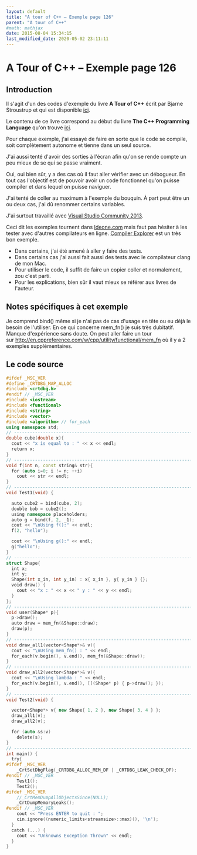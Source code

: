 ```yaml
---
layout: default
title: "A tour of C++ – Exemple page 126"
parent: "A tour of C++"
#math: mathjax
date: 2015-08-04 15:34:15
last_modified_date: 2020-05-02 23:11:11
---
```


# A Tour of C++ – Exemple page 126

## Introduction
Il s'agit d'un des codes d'exemple du livre **A Tour of C++** écrit par Bjarne Stroustrup et qui est disponible [ici](http://www.amazon.fr/Tour-C-Bjarne-Stroustrup/dp/0321958314/ref%3Dsr_1_1?ie=UTF8&qid=1416699327&sr=8-1&keywords=a+tour+of+c%2B%2B). 

Le contenu de ce livre correspond au début du livre **The C++ Programming Language** qu'on trouve [ici](http://www.amazon.fr/The-Programming-Language-Bjarne-Stroustrup/dp/0321563840/ref%3Dpd_sim_eb_3?ie=UTF8&refRID=0CR047TTJV1HA6CVA9XA).

Pour chaque exemple, j'ai essayé de faire en sorte que le code se compile, soit complètement autonome et tienne dans un seul source.

J'ai aussi tenté d'avoir des sorties à l'écran afin qu'on se rende compte un peu mieux de se qui se passe vraiment.

Oui, oui bien sûr, y a des cas où il faut aller vérifier avec un débogueur.
En tout cas l'objectif est de pouvoir avoir un code fonctionnel qu'on puisse compiler et dans lequel on puisse naviguer.

J'ai tenté de coller au maximum à l'exemple du bouquin. À part peut être un ou deux cas, j'ai dû renommer certains variables.

J'ai surtout travaillé avec [Visual Studio Community 2013](http://www.visualstudio.com/products/visual-studio-community-vs).

Ceci dit les exemples tournent dans [Ideone.com](http://ideone.com/) mais faut pas hésiter à les tester avec d'autres compilateurs en ligne. [Compiler Explorer](https://godbolt.org/) est un très bon exemple.

* Dans certains, j'ai été amené à aller y faire des tests.  
* Dans certains cas j'ai aussi fait aussi des tests avec le compilateur clang de mon Mac.  
* Pour utiliser le code, il suffit de faire un copier coller et normalement, zou c'est parti.  
* Pour les explications, bien sûr il vaut mieux se référer aux livres de l'auteur.  


## Notes spécifiques à cet exemple


Je comprend bind() même si je n'ai pas de cas d'usage en tête ou eu déjà le besoin de l'utiliser. En ce qui concerne mem_fn() je suis très dubitatif. Manque d'expérience sans doute. On peut aller faire un tour sur <http://en.cppreference.com/w/cpp/utility/functional/mem_fn> où il y a 2 exemples supplémentaires.


## Le code source

```cpp
#ifdef _MSC_VER
#define _CRTDBG_MAP_ALLOC
#include <crtdbg.h>
#endif // _MSC_VER
#include <iostream>
#include <functional>
#include <string>
#include <vector>
#include <algorithm> // for_each
using namespace std;
// ----------------------------------------------------------------------------
double cube(double x){
  cout << "x is equal to : " << x << endl;
  return x;
}
// ----------------------------------------------------------------------------
void f(int n, const string& str){
  for (auto i=0; i != n; ++i)
    cout << str << endl;
}
// ----------------------------------------------------------------------------
void Test1(void) {

  auto cube2 = bind(cube, 2);                                                   // a call to cube2() call cube() with argument 2
  double bob = cube2();
  using namespace placeholders;
  auto g = bind(f, 2, _1);                                                      // bind f()’s first argument to 2
  cout << "\nUsing f():" << endl;
  f(2, "hello");

  cout << "\nUsing g():" << endl;
  g("hello");                                                                   // also calls f(2,"hello");
}
// ----------------------------------------------------------------------------
struct Shape{
  int x;
  int y;
  Shape(int x_in, int y_in) : x{ x_in }, y{ y_in } {};
  void draw() {
    cout << "x : " << x << " y : " << y << endl;
  }
};
// ----------------------------------------------------------------------------
void user(Shape* p){
  p->draw();
  auto draw = mem_fn(&Shape::draw);                                             // produce a function object that can be called as a nonmember function
  draw(p);
}
// ----------------------------------------------------------------------------
void draw_all1(vector<Shape*>& v){
  cout << "\nUsing mem_fn() : " << endl;
  for_each(v.begin(), v.end(), mem_fn(&Shape::draw));
}
// ----------------------------------------------------------------------------
void draw_all2(vector<Shape*>& v){
  cout << "\nUsing lambda : " << endl;
  for_each(v.begin(), v.end(), [](Shape* p) { p->draw(); });                   // using lambda as an alternative
}
// ----------------------------------------------------------------------------
void Test2(void) {

  vector<Shape*> v{ new Shape{ 1, 2 }, new Shape{ 3, 4 } };
  draw_all1(v);
  draw_all2(v);

  for (auto &s:v)                                                               // avoid memory leak
    delete(s);
}
// ----------------------------------------------------------------------------
int main() {
  try{
#ifdef _MSC_VER
    _CrtSetDbgFlag(_CRTDBG_ALLOC_MEM_DF | _CRTDBG_LEAK_CHECK_DF);
#endif // _MSC_VER
    Test1();
    Test2();
#ifdef _MSC_VER
    //_CrtMemDumpAllObjectsSince(NULL);                                         // Begins the dump FileNameIn the start of program execution
    _CrtDumpMemoryLeaks();
#endif // _MSC_VER
    cout << "Press ENTER to quit : ";
    cin.ignore((numeric_limits<streamsize>::max)(), '\n');
  }
  catch (...) {
    cout << "Unknowns Exception Thrown" << endl;
  }
}
```

